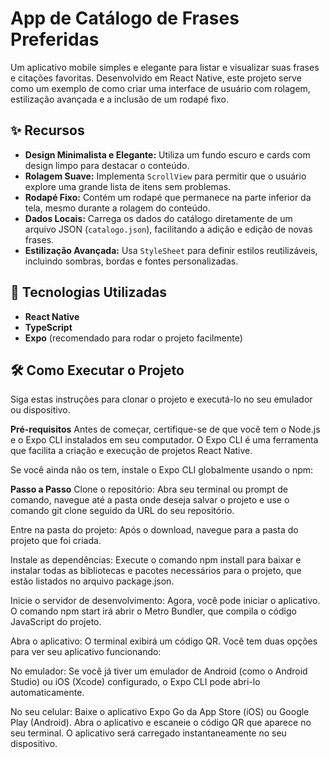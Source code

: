 # App de Catálogo de Frases Preferidas

Um aplicativo mobile simples e elegante para listar e visualizar suas frases e citações favoritas. Desenvolvido em React Native, este projeto serve como um exemplo de como criar uma interface de usuário com rolagem, estilização avançada e a inclusão de um rodapé fixo.

## ✨ Recursos

* **Design Minimalista e Elegante:** Utiliza um fundo escuro e cards com design limpo para destacar o conteúdo.
* **Rolagem Suave:** Implementa `ScrollView` para permitir que o usuário explore uma grande lista de itens sem problemas.
* **Rodapé Fixo:** Contém um rodapé que permanece na parte inferior da tela, mesmo durante a rolagem do conteúdo.
* **Dados Locais:** Carrega os dados do catálogo diretamente de um arquivo JSON (`catalogo.json`), facilitando a adição e edição de novas frases.
* **Estilização Avançada:** Usa `StyleSheet` para definir estilos reutilizáveis, incluindo sombras, bordas e fontes personalizadas.

## 🚀 Tecnologias Utilizadas

* **React Native**
* **TypeScript**
* **Expo** (recomendado para rodar o projeto facilmente)

## 🛠️ Como Executar o Projeto

Siga estas instruções para clonar o projeto e executá-lo no seu emulador ou dispositivo.

**Pré-requisitos**
Antes de começar, certifique-se de que você tem o Node.js e o Expo CLI instalados em seu computador. O Expo CLI é uma ferramenta que facilita a criação e execução de projetos React Native.

Se você ainda não os tem, instale o Expo CLI globalmente usando o npm:

**Passo a Passo**
Clone o repositório:
Abra seu terminal ou prompt de comando, navegue até a pasta onde deseja salvar o projeto e use o comando git clone seguido da URL do seu repositório.

Entre na pasta do projeto:
Após o download, navegue para a pasta do projeto que foi criada.

Instale as dependências:
Execute o comando npm install para baixar e instalar todas as bibliotecas e pacotes necessários para o projeto, que estão listados no arquivo package.json.

Inicie o servidor de desenvolvimento:
Agora, você pode iniciar o aplicativo. O comando npm start irá abrir o Metro Bundler, que compila o código JavaScript do projeto.

Abra o aplicativo:
O terminal exibirá um código QR. Você tem duas opções para ver seu aplicativo funcionando:

No emulador: Se você já tiver um emulador de Android (como o Android Studio) ou iOS (Xcode) configurado, o Expo CLI pode abri-lo automaticamente.

No seu celular: Baixe o aplicativo Expo Go da App Store (iOS) ou Google Play (Android). Abra o aplicativo e escaneie o código QR que aparece no seu terminal. O aplicativo será carregado instantaneamente no seu dispositivo.
